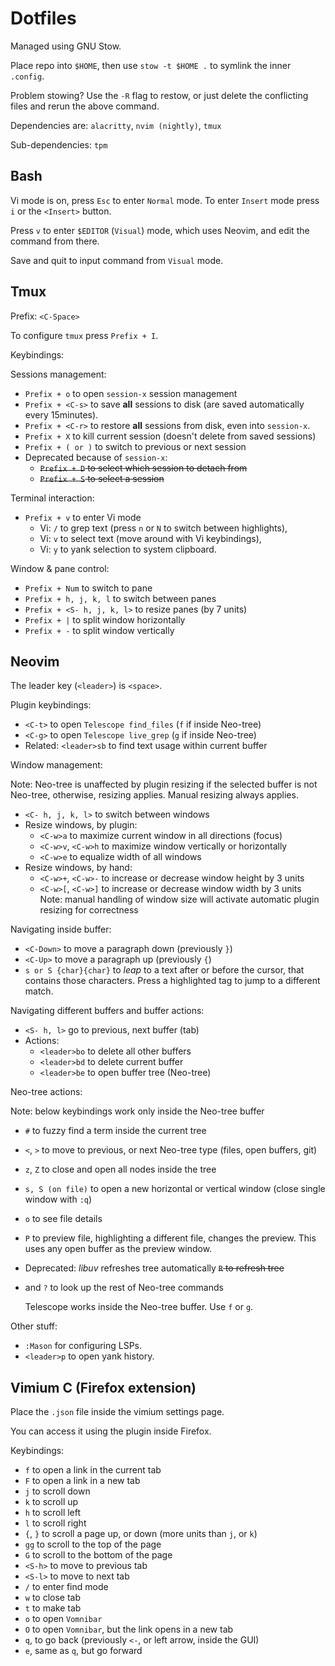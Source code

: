 # Dotfiles

Managed using GNU Stow.

Place repo into `$HOME`, then use `stow -t $HOME .` to symlink the inner `.config`.

Problem stowing? Use the `-R` flag to restow, or just delete the conflicting files and rerun the above command.

Dependencies are: `alacritty`, `nvim (nightly)`, `tmux`

Sub-dependencies: `tpm`

## Bash

Vi mode is on, press `Esc` to enter `Normal` mode. To enter `Insert` mode press `i` or the `<Insert>` button.

Press `v` to enter `$EDITOR` (`Visual`) mode, which uses Neovim, and edit the command from there.

Save and quit to input command from `Visual` mode.

## Tmux

Prefix: `<C-Space>`

To configure `tmux` press `Prefix + I`.

Keybindings:

Sessions management:

- `Prefix + o` to open `session-x` session management
- `Prefix + <C-s>` to save **all** sessions to disk (are saved automatically every 15minutes).
- `Prefix + <C-r>` to restore **all** sessions from disk, even into `session-x`.
- `Prefix + X` to kill current session (doesn't delete from saved sessions)
- `Prefix + ( or )` to switch to previous or next session
- Deprecated because of `session-x`:
  - ~~`Prefix + D` to select which session to detach from~~
  - ~~`Prefix + S` to select a session~~

Terminal interaction:

- `Prefix + v` to enter Vi mode
  - Vi: `/` to grep text (press `n` or `N` to switch between highlights),
  - Vi: `v` to select text (move around with Vi keybindings),
  - Vi: `y` to yank selection to system clipboard.

Window & pane control:

- `Prefix + Num` to switch to pane
- `Prefix + h, j, k, l` to switch between panes
- `Prefix + <S- h, j, k, l>` to resize panes (by 7 units)
- `Prefix + |` to split window horizontally
- `Prefix + -` to split window vertically

## Neovim

The leader key (`<leader>`) is `<space>`.

Plugin keybindings:

- `<C-t>` to open `Telescope find_files` (`f` if inside Neo-tree)
- `<C-g>` to open `Telescope live_grep` (`g` if inside Neo-tree)
- Related: `<leader>sb` to find text usage within current buffer

Window management:

Note: Neo-tree is unaffected by plugin resizing if the selected buffer is not Neo-tree, otherwise, resizing applies. Manual resizing always applies.

- `<C- h, j, k, l>` to switch between windows
- Resize windows, by plugin:
  - `<C-w>a` to maximize current window in all directions (focus)
  - `<C-w>v`, `<C-w>h` to maximize window vertically or horizontally
  - `<C-w>e` to equalize width of all windows
- Resize windows, by hand:
  - `<C-w>+`, `<C-w>-` to increase or decrease window height by 3 units
  - `<C-w>[`, `<C-w>]` to increase or decrease window width by 3 units
    Note: manual handling of window size will activate automatic plugin resizing for correctness

Navigating inside buffer:

- `<C-Down>` to move a paragraph down (previously `}`)
- `<C-Up>` to move a paragraph up (previously `{`)
- `s or S {char}{char}` to _leap_ to a text after or before the cursor, that contains those characters. Press a highlighted tag to jump to a different match.

Navigating different buffers and buffer actions:

- `<S- h, l>` go to previous, next buffer (tab)
- Actions:
  - `<leader>bo` to delete all other buffers
  - `<leader>bd` to delete current buffer
  - `<leader>be` to open buffer tree (Neo-tree)

Neo-tree actions:

Note: below keybindings work only inside the Neo-tree buffer

- `#` to fuzzy find a term inside the current tree
- `<`, `>` to move to previous, or next Neo-tree type (files, open buffers, git)
- `z`, `Z` to close and open all nodes inside the tree
- `s, S (on file)` to open a new horizontal or vertical window (close single window with `:q`)
- `o` to see file details
- `P` to preview file, highlighting a different file, changes the preview. This uses any open buffer as the preview window.
- Deprecated: _libuv_ refreshes tree automatically ~~`R` to refresh tree~~
- and `?` to look up the rest of Neo-tree commands

  Telescope works inside the Neo-tree buffer. Use `f` or `g`.

Other stuff:

- `:Mason` for configuring LSPs.
- `<leader>p` to open yank history.

## Vimium C (Firefox extension)

Place the `.json` file inside the vimium settings page.

You can access it using the plugin inside Firefox.

Keybindings:

- `f` to open a link in the current tab
- `F` to open a link in a new tab
- `j` to scroll down
- `k` to scroll up
- `h` to scroll left
- `l` to scroll right
- `{`, `}` to scroll a page up, or down (more units than `j`, or `k`)
- `gg` to scroll to the top of the page
- `G` to scroll to the bottom of the page
- `<S-h>` to move to previous tab
- `<S-l>` to move to next tab
- `/` to enter find mode
- `w` to close tab
- `t` to make tab
- `o` to open `Vomnibar`
- `O` to open `Vomnibar`, but the link opens in a new tab
- `q`, to go back (previously `<-`, or left arrow, inside the GUI)
- `e`, same as `q`, but go forward
